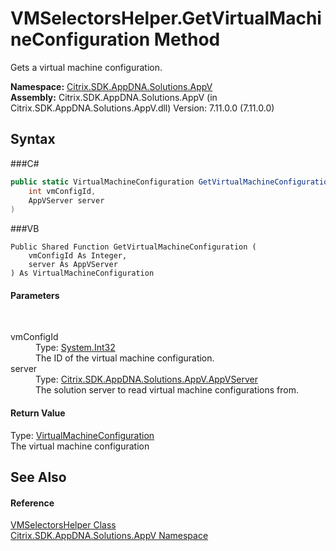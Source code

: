 # VMSelectorsHelper.GetVirtualMachineConfiguration Method 
 

Gets a virtual machine configuration.

**Namespace:**&nbsp;<a href="N_Citrix_SDK_AppDNA_Solutions_AppV">Citrix.SDK.AppDNA.Solutions.AppV</a><br />**Assembly:**&nbsp;Citrix.SDK.AppDNA.Solutions.AppV (in Citrix.SDK.AppDNA.Solutions.AppV.dll) Version: 7.11.0.0 (7.11.0.0)

## Syntax

###C#
```csharp
public static VirtualMachineConfiguration GetVirtualMachineConfiguration(
	int vmConfigId,
	AppVServer server
)
```

###VB
```vbnet
Public Shared Function GetVirtualMachineConfiguration ( 
	vmConfigId As Integer,
	server As AppVServer
) As VirtualMachineConfiguration
```


#### Parameters
&nbsp;<dl><dt>vmConfigId</dt><dd>Type: <a href="http://msdn2.microsoft.com/en-us/library/td2s409d" target="_blank">System.Int32</a><br />The ID of the virtual machine configuration.</dd><dt>server</dt><dd>Type: <a href="T_Citrix_SDK_AppDNA_Solutions_AppV_AppVServer">Citrix.SDK.AppDNA.Solutions.AppV.AppVServer</a><br />The solution server to read virtual machine configurations from.</dd></dl>

#### Return Value
Type: <a href="T_Citrix_SDK_AppDNA_VirtualMachineConfiguration">VirtualMachineConfiguration</a><br />The virtual machine configuration

## See Also


#### Reference
<a href="T_Citrix_SDK_AppDNA_Solutions_AppV_VMSelectorsHelper">VMSelectorsHelper Class</a><br /><a href="N_Citrix_SDK_AppDNA_Solutions_AppV">Citrix.SDK.AppDNA.Solutions.AppV Namespace</a><br />